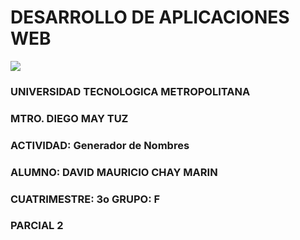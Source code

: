 DESARROLLO DE APLICACIONES WEB
===
![](https://blog.openclassrooms.com/es/wp-content/uploads/sites/5/2017/09/AdobeStock_126016889apaisado.jpg)
### UNIVERSIDAD TECNOLOGICA METROPOLITANA
### MTRO. DIEGO MAY TUZ
### ACTIVIDAD: Generador de Nombres
### ALUMNO: DAVID MAURICIO CHAY MARIN
### CUATRIMESTRE: 3o      GRUPO: F
### PARCIAL 2
